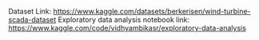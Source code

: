 Dataset Link: https://www.kaggle.com/datasets/berkerisen/wind-turbine-scada-dataset
Exploratory data analysis notebook link: https://www.kaggle.com/code/vidhyambikasr/exploratory-data-analysis
